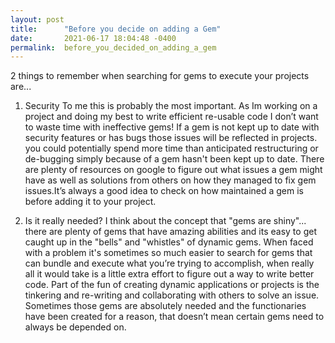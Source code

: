 ```yaml
---
layout: post
title:      "Before you decide on adding a Gem"
date:       2021-06-17 18:04:48 -0400
permalink:  before_you_decided_on_adding_a_gem
---
```



2 things to remember when searching for gems to execute your projects are...

   1. Security
                To me this is probably the most important. As Im working on a project and doing my best to write efficient re-usable code I don’t want to waste time with ineffective gems! If a gem is not kept up to date with security features or has bugs those issues will be reflected in projects. you could potentially spend more time than anticipated restructuring or de-bugging simply because of a gem hasn't been kept up to date. There are plenty of resources on google to figure out what issues a gem might have as well as solutions from others on how they managed to fix gem issues.It’s always a good idea to check on how maintained a gem is before adding it to your project.
         
2. Is it really needed?
                  I think about the concept that "gems are shiny"... there are plenty of gems that have amazing abilities and its easy to get caught up in the "bells" and "whistles" of dynamic gems. When faced with a problem it's sometimes so much easier to search for gems that can bundle and execute what you’re trying to accomplish, when really all it would take is a little extra effort to figure out a way to write better code. Part of the fun of creating dynamic applications or projects is the tinkering and re-writing and collaborating with others to solve an issue. Sometimes those gems are absolutely needed and the functionaries have been created for a reason, that doesn’t mean certain gems need to always be depended on. 







